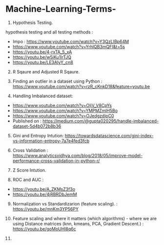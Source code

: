 # Machine-Learning-Terms-

1) Hypothesis Testing.

‌hypothesis testing and all testing methods : 
 - Impo : https://www.youtube.com/watch?v=Y3QzLIBp64M
 - https://www.youtube.com/watch?v=YrhlQB3mQFI&t=5s
 - https://youtu.be/4-rxTA_5_xA
 - https://youtu.be/w5iKu1IrTJQ
 - https://youtu.be/LE3AIyY_cn8

2) R Sqaure and Adjusted R Sqaure.

3) Finding an outlier in a dataset using Python : https://www.youtube.com/watch?v=rzR_cKnkD18&feature=youtu.be

4) Handling Imbalanced dataset:
 - https://www.youtube.com/watch?v=OIjV_V8CpYs
 - https://www.youtube.com/watch?v=YMPMZmlH5Bo
 - https://www.youtube.com/watch?v=OJedgzdipC0
 - Published on : https://medium.com/@gupta020295/handle-imbalanced-dataset-5d4b072b8b36
 
 5) Gini and Entropy Intution: https://towardsdatascience.com/gini-index-vs-information-entropy-7a7e4fed3fcb
 
 6) Cross Validation : https://www.analyticsvidhya.com/blog/2018/05/improve-model-performance-cross-validation-in-python-r/
 
 7) Z Score Intution.
 
 8) ROC and AUC : 
- https://youtu.be/A_ZKMsZ3f3o
- https://youtu.be/4jRBRDbJemM

9) Normalization vs Standardizarion (feature scaling). : https://youtu.be/mnKm3YP56PY

10) ‌Feature scaling and where it matters (which algorithms) - where we are using Distance matrices (knn,  kmeans, PCA, Gradient Descent.) : https://youtu.be/goMoUHl8q6c

11) 
